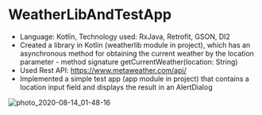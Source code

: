 # WeatherLibAndTestApp
 - Language: Kotlin, Technology used: RxJava, Retrofit, GSON, DI2
 - Created a library in Kotlin (weatherlib module in project), which has an asynchronous method for obtaining the current weather by the location parameter - method signature getCurrentWeather(location: String)
 - Used Rest API: https://www.metaweather.com/api/
 - Implemented a simple test app (app module in project) that contains a location input field and displays the result in an AlertDialog



![photo_2020-08-14_01-48-16](https://user-images.githubusercontent.com/47312133/90190907-ef8aab80-ddd0-11ea-9a0b-446293af981a.png)

